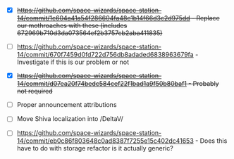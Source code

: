 - [X] ~~https://github.com/space-wizards/space-station-14/commit/1c604a41a54f286604fa48e1b14f66d3c2d975dd - Replace our mothroaches with these (includes 672969b710d3da073564ef2b3757cb2aba411835)~~

- [ ] https://github.com/space-wizards/space-station-14/commit/670f7459d0fd722d756db8adaded6838963679fa - Investigate if this is our problem or not

- [X] ~~https://github.com/space-wizards/space-station-14/commit/d07ea20f74bedc584cef22f1bad1a9f50b80baf1 - Probably not required~~

- [ ] Proper announcement attributions

- [ ] Move Shiva localization into /DeltaV/

- [ ] https://github.com/space-wizards/space-station-14/commit/eb0c86f803648c0ad8387f7255e15c402dc41653 - Does this have to do with storage refactor is it actually generic?